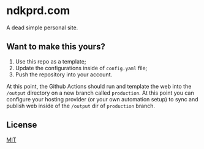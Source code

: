 # ndkprd.com

A dead simple personal site.

## Want to make this yours?

1. Use this repo as a template;
2. Update the configurations inside of `config.yaml` file;
3. Push the repository into your account.

At this point, the Github Actions should run and template the web into the `/output` directory on a new branch called `production`. At this point you can configure your hosting provider (or your own automation setup) to sync and publish web inside of the `/output` dir of `production` branch.

## License

[MIT](./LICENSE)
